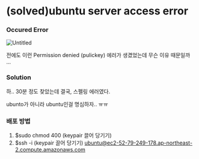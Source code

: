 # (solved)ubuntu server access error

### Occured Error

![Untitled]((solved)ubuntu%20server%20access%20error%20b9e9770db5f941f6904abff43e282a26/Untitled.png)

전에도 이런 Permission denied (pulickey) 에러가 생겼었는데 무슨 이유 때문일까 ...

### Solution

하.. 30분 정도 찾았는데 결국, 스펠링 에러였다.

ubunto가 아니라 ubuntu인걸 명심하자.. ㅠㅠ 

### 배포 방법

1. $sudo chmod 400 (keypair 끌어 당기기)
2. $ssh -i (keypair 끌어 당기기) [ubuntu@ec2-52-79-249-178.ap-northeast-2.compute.amazonaws.com](mailto:ubuntu@ec2-52-79-249-178.ap-northeast-2.compute.amazonaws.com)